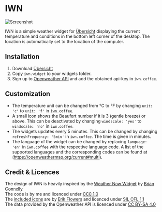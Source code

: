 # IWN

![Screenshot](/screenshot-2.png)

IWN is a simple weather widget for [Übersicht](http://tracesof.net/uebersicht/) displaying the current temperature and conditions in the bottom left corner of the desktop. The location is automatically set to the location of the computer.

## Installation

1. Download [Übersicht](http://tracesof.net/uebersicht/)
2. Copy `iwn.widget` to your widgets folder.
3. Sign up to [Openweather API](https://openweathermap.org/appid) and add the obtained api-key in `iwn.coffee`.

## Customization

* The temperature unit can be changed from °C to °F by changing `unit: 'c'` to `unit: 'f'` in `iwn.coffee`.
* A small icon shows the Beaufort number if it is 3 (gentle breeze) or above. This can be deactivated by changing `windscale: 'yes'` to `windscale: 'no'` in `iwn.coffee`.
* The widgets updates every 5 minutes. This can be changed by changing `refreshFrequency: '5min'` in `iwn.coffee`. The time is given in minutes.
* The language of the widget can be changed by replacing `language: 'en'` in `iwn.coffee` with the respective language code. A list of the supported languages and the corresponding codes can be found at (https://openweathermap.org/current#multi).

## Credit & Licences
The design of IWN is heavily inspired by the [Weather Now Widget](https://github.com/briandconnelly/weathernow-widget) by [Brian Connelly](https://github.com/briandconnelly)<br/>
The code is by me and licenced under [CC0 1.0](https://creativecommons.org/publicdomain/zero/1.0/)<br/>
The [included icons](https://github.com/erikflowers/weather-icons) are by [Erik Flowers](https://github.com/erikflowers) and licenced under [SIL OFL 1.1](https://opensource.org/licenses/OFL-1.1)<br/>
The data provided by the Openweather API is licenced under [CC BY-SA 4.0](https://creativecommons.org/licenses/by-sa/4.0/)
